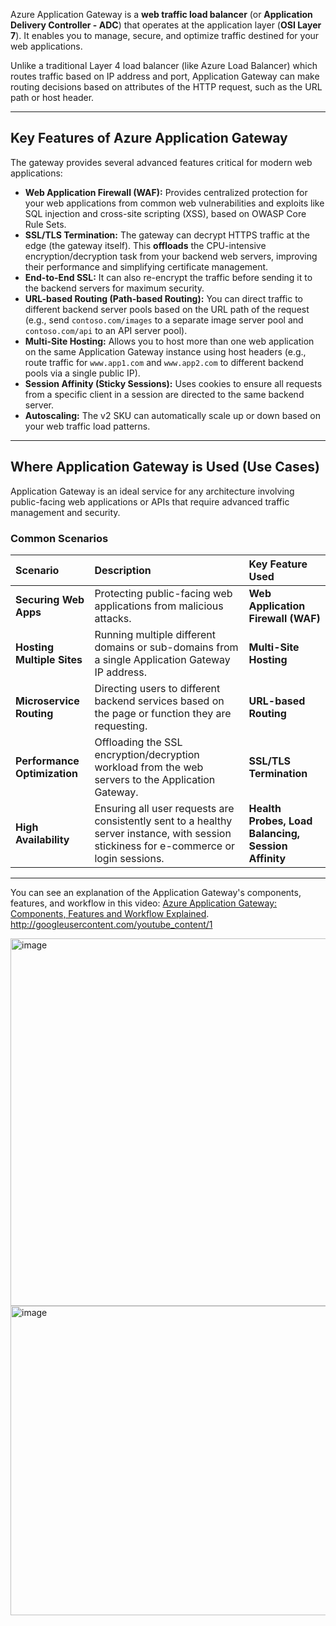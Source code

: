 Azure Application Gateway is a **web traffic load balancer** (or **Application Delivery Controller - ADC**) that operates at the application layer (**OSI Layer 7**). It enables you to manage, secure, and optimize traffic destined for your web applications.

Unlike a traditional Layer 4 load balancer (like Azure Load Balancer) which routes traffic based on IP address and port, Application Gateway can make routing decisions based on attributes of the HTTP request, such as the URL path or host header.

***

## Key Features of Azure Application Gateway

The gateway provides several advanced features critical for modern web applications:

* **Web Application Firewall (WAF):** Provides centralized protection for your web applications from common web vulnerabilities and exploits like SQL injection and cross-site scripting (XSS), based on OWASP Core Rule Sets.
* **SSL/TLS Termination:** The gateway can decrypt HTTPS traffic at the edge (the gateway itself). This **offloads** the CPU-intensive encryption/decryption task from your backend web servers, improving their performance and simplifying certificate management.
* **End-to-End SSL:** It can also re-encrypt the traffic before sending it to the backend servers for maximum security.
* **URL-based Routing (Path-based Routing):** You can direct traffic to different backend server pools based on the URL path of the request (e.g., send `contoso.com/images` to a separate image server pool and `contoso.com/api` to an API server pool).
* **Multi-Site Hosting:** Allows you to host more than one web application on the same Application Gateway instance using host headers (e.g., route traffic for `www.app1.com` and `www.app2.com` to different backend pools via a single public IP).
* **Session Affinity (Sticky Sessions):** Uses cookies to ensure all requests from a specific client in a session are directed to the same backend server.
* **Autoscaling:** The $\text{v2}$ SKU can automatically scale up or down based on your web traffic load patterns.

***

## Where Application Gateway is Used (Use Cases)

Application Gateway is an ideal service for any architecture involving public-facing web applications or APIs that require advanced traffic management and security.

### Common Scenarios

| Scenario | Description | Key Feature Used |
| :--- | :--- | :--- |
| **Securing Web Apps** | Protecting public-facing web applications from malicious attacks. | **Web Application Firewall (WAF)** |
| **Hosting Multiple Sites** | Running multiple different domains or sub-domains from a single Application Gateway IP address. | **Multi-Site Hosting** |
| **Microservice Routing** | Directing users to different backend services based on the page or function they are requesting. | **URL-based Routing** |
| **Performance Optimization** | Offloading the SSL encryption/decryption workload from the web servers to the Application Gateway. | **SSL/TLS Termination** |
| **High Availability** | Ensuring all user requests are consistently sent to a healthy server instance, with session stickiness for e-commerce or login sessions. | **Health Probes, Load Balancing, Session Affinity** |

***
You can see an explanation of the Application Gateway's components, features, and workflow in this video: [Azure Application Gateway: Components, Features and Workflow Explained](https://www.youtube.com/watch?v=YvqeabrhcQE).
http://googleusercontent.com/youtube_content/1

<img width="1160" height="588" alt="image" src="https://github.com/user-attachments/assets/77beb5a6-bd3e-4ea2-8308-c6a7f730c421" />



<img width="1170" height="495" alt="image" src="https://github.com/user-attachments/assets/b054c614-47a3-494f-b26e-76070a6788fc" />

